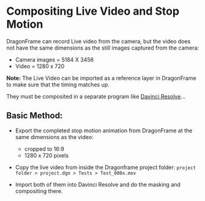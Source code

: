 # Compositing Live Video and Stop Motion

DragonFrame can record Live video from the camera, but the video does not have the same dimensions as the still images captured from the camera:

- Camera images = 5184 X 3456
- Video = 1280 x 720

**Note:** The Live Video can be imported as a reference layer in DragonFrame to make sure that the timing matches up.

They must be composited in a separate program like [Davinci Resolve](https://www.blackmagicdesign.com/products/davinciresolve)...

## Basic Method:

- Export the completed stop motion animation from DragonFrame at the same dimensions as the video:

  - cropped to 16:9
  - 1280 x 720 pixels

- Copy the live video from inside the Dragonframe project folder:
  `project folder > project.dgn > Tests > Test_000x.mov`

- Import both of them into Davinci Resolve and do the masking and compositing there.
